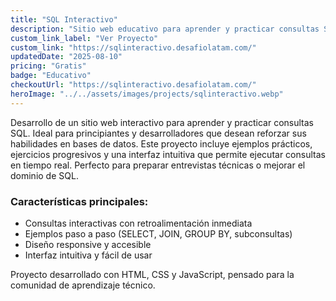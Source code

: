 ```yaml
--- 
title: "SQL Interactivo" 
description: "Sitio web educativo para aprender y practicar consultas SQL."
custom_link_label: "Ver Proyecto" 
custom_link: "https://sqlinteractivo.desafiolatam.com/" 
updatedDate: "2025-08-10" 
pricing: "Gratis" 
badge: "Educativo" 
checkoutUrl: "https://sqlinteractivo.desafiolatam.com/"
heroImage: "../../assets/images/projects/sqlinteractivo.webp"
--- 
```


Desarrollo de un sitio web interactivo para aprender y practicar consultas SQL. Ideal para principiantes y desarrolladores que desean reforzar sus habilidades en bases de datos. Este proyecto incluye ejemplos prácticos, ejercicios progresivos y una interfaz intuitiva que permite ejecutar consultas en tiempo real. Perfecto para preparar entrevistas técnicas o mejorar el dominio de SQL.

### Características principales:
- Consultas interactivas con retroalimentación inmediata
- Ejemplos paso a paso (SELECT, JOIN, GROUP BY, subconsultas)
- Diseño responsive y accesible
- Interfaz intuitiva y fácil de usar

Proyecto desarrollado con HTML, CSS y JavaScript, pensado para la comunidad de aprendizaje técnico.